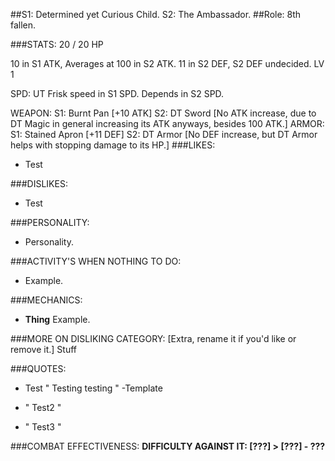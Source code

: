 ##S1: Determined yet Curious Child. S2: The Ambassador.
##Role: 8th fallen.

###STATS:
20 / 20 HP

10 in S1 ATK, Averages at 100 in S2 ATK.
11 in S2 DEF, S2 DEF undecided.
LV 1

SPD: UT Frisk speed in S1 SPD. Depends in S2 SPD.

WEAPON: S1: Burnt Pan [+10 ATK] S2: DT Sword [No ATK increase, due to DT Magic in general increasing its ATK anyways, besides 100 ATK.]
ARMOR: S1: Stained Apron [+11 DEF] S2: DT Armor [No DEF increase, but DT Armor helps with stopping damage to its HP.]
###LIKES:
- Test

###DISLIKES:
- Test

###PERSONALITY:
- Personality.

###ACTIVITY'S WHEN NOTHING TO DO:
- Example.

###MECHANICS:
- **Thing**
Example.

###MORE ON DISLIKING CATEGORY: [Extra, rename it if you'd like or remove it.]
Stuff

###QUOTES:
- Test
" Testing testing " -Template

- " Test2 " 

- " Test3 "

###COMBAT EFFECTIVENESS:
**DIFFICULTY AGAINST IT: [???] > [???] - ???**